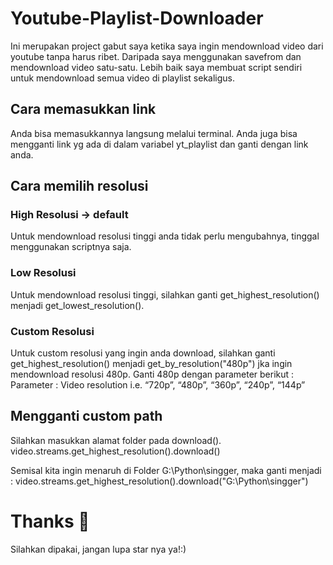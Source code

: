 # Youtube-Playlist-Downloader

Ini merupakan project gabut saya ketika saya ingin mendownload video dari youtube tanpa harus ribet. Daripada saya menggunakan savefrom dan mendownload video satu-satu. Lebih baik saya membuat script sendiri untuk mendownload semua video di playlist sekaligus.


## Cara memasukkan link
Anda bisa memasukkannya langsung melalui terminal. 
Anda juga bisa mengganti link yg ada di dalam variabel yt_playlist dan ganti dengan link anda.


## Cara memilih resolusi
### High Resolusi -> default
Untuk mendownload resolusi tinggi anda tidak perlu mengubahnya, tinggal menggunakan scriptnya saja.

### Low Resolusi
Untuk mendownload resolusi tinggi, silahkan ganti get_highest_resolution() menjadi get_lowest_resolution().

### Custom Resolusi
Untuk custom resolusi yang ingin anda download, silahkan ganti get_highest_resolution() menjadi get_by_resolution("480p") jka ingin mendownload resolusi 480p.
Ganti 480p dengan parameter berikut : 
Parameter : Video resolution i.e. “720p”, “480p”, “360p”, “240p”, “144p”


## Mengganti custom path
Silahkan masukkan alamat folder pada download().
video.streams.get_highest_resolution().download()

Semisal kita ingin menaruh di Folder G:\Python\singger, maka ganti menjadi :
video.streams.get_highest_resolution().download("G:\Python\singger")


# Thanks 🤗
Silahkan dipakai, jangan lupa star nya ya!:)
